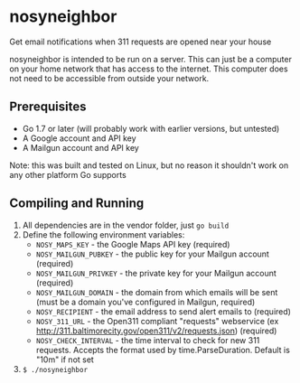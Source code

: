 # nosyneighbor

Get email notifications when 311 requests are opened near your house

nosyneighbor is intended to be run on a server. This can just be a computer
on your home network that has access to the internet. This computer does not need
to be accessible from outside your network. 

## Prerequisites

* Go 1.7 or later (will probably work with earlier versions, but untested)
* A Google account and API key
* A Mailgun account and API key

Note: this was built and tested on Linux, but no reason it shouldn't work on any other platform Go supports

## Compiling and Running

1. All dependencies are in the vendor folder, just `go build`
2. Define the following environment variables:
    * `NOSY_MAPS_KEY` - the Google Maps API key (required)
    * `NOSY_MAILGUN_PUBKEY` - the public key for your Mailgun account (required)
    * `NOSY_MAILGUN_PRIVKEY` - the private key for your Mailgun account (required)
    * `NOSY_MAILGUN_DOMAIN` - the domain from which emails will be sent (must be a domain you've configured in Mailgun, required)
    * `NOSY_RECIPIENT` - the email address to send alert emails to (required)
    * `NOSY_311_URL` - the Open311 compliant "requests" webservice (ex http://311.baltimorecity.gov/open311/v2/requests.json) (required)
    * `NOSY_CHECK_INTERVAL` - the time interval to check for new 311 requests. Accepts the format used by time.ParseDuration. Default is "10m" if not set
3. `$ ./nosyneighbor`